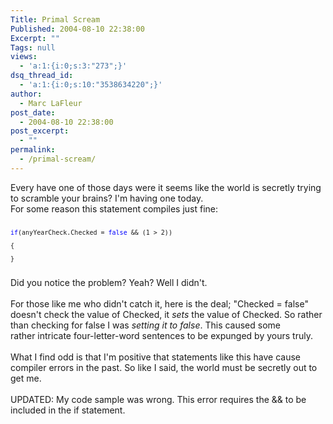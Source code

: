 ```yaml
---
Title: Primal Scream
Published: 2004-08-10 22:38:00
Excerpt: ""
Tags: null
views:
  - 'a:1:{i:0;s:3:"273";}'
dsq_thread_id:
  - 'a:1:{i:0;s:10:"3538634220";}'
author:
  - Marc LaFleur
post_date:
  - 2004-08-10 22:38:00
post_excerpt:
  - ""
permalink:
  - /primal-scream/
---
```

<div>Every have one of those days were it seems like the world is secretly trying to scramble your brains? I'm having one today.</div>
<div>For some reason this statement compiles just fine:</div><pre><font size=2><p></p></font><font color=#0000ff size=2>if</font><font size=2>(anyYearCheck.Checked = </font><font color=#0000ff size=2>false</font><font size=2> &amp;&amp; (1 &gt; 2))<p>{</p><p>}</p></font></pre>
<div>Did you notice the problem? Yeah? Well I didn't.</div>
<div>&nbsp;</div>
<div>For those like me who didn't catch it, here is the deal; "Checked = false" doesn't check the value of Checked, it <em>sets</em> the value of Checked. So rather than checking for false I was <em>setting it to false</em>.&nbsp;This caused some rather&nbsp;intricate four-letter-word sentences to be expunged by yours truly.</div>
<div>&nbsp;</div>
<div>What I find odd is that I'm positive that statements like this have cause compiler errors in the past. So like I said, the world must be secretly out to get me.</div>
<div>&nbsp;</div>
<div>UPDATED: My code sample was wrong. This error requires the &amp;&amp; to be included in the if statement.</div>